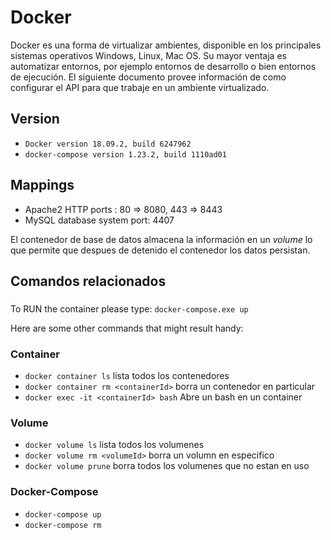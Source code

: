 # Docker 

Docker es una forma de virtualizar ambientes, disponible en los principales sistemas operativos Windows, Linux, Mac OS. Su mayor ventaja es automatizar entornos, por ejemplo entornos de desarrollo o bien entornos de ejecución. 
El siguiente documento provee información de como configurar el API para que trabaje en un ambiente virtualizado.

## Version
* `Docker version 18.09.2, build 6247962`
* `docker-compose version 1.23.2, build 1110ad01`

## Mappings

* Apache2 HTTP ports : 80 => 8080, 443 => 8443
* MySQL database system port: 4407

El contenedor de base de datos almacena la información en un _volume_ lo que permite que despues de detenido el contenedor los datos persistan.

## Comandos relacionados

###
To RUN the container please type:
`docker-compose.exe up `

Here are some other commands that might result handy:
### Container
* `docker container ls` lista todos los contenedores
* `docker container rm <containerId>` borra un contenedor en particular
* `docker exec -it <containerId> bash` Abre un bash en un container
    
### Volume
* `docker volume ls` lista todos los volumenes
* `docker volume rm <volumeId>` borra un volumn en especifico
* `docker volume prune` borra todos los volumenes que no estan en uso

### Docker-Compose
* `docker-compose up`
* `docker-compose rm`
